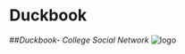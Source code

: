 # Duckbook
##*Duckbook- College Social Network*
![logo](https://user-images.githubusercontent.com/26454395/117478149-67f75500-af7c-11eb-82bf-6b5881c456c7.png)

